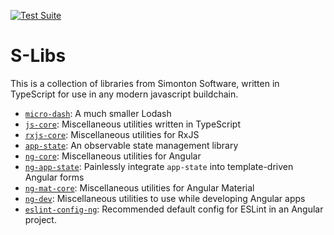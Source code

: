 [![Test Suite](https://github.com/simontonsoftware/s-libs/workflows/Test%20Suite/badge.svg)](https://github.com/simontonsoftware/s-libs/actions)

# S-Libs

This is a collection of libraries from Simonton Software, written in TypeScript for use in any modern javascript buildchain.

- [`micro-dash`](https://github.com/simontonsoftware/s-libs/tree/master/projects/micro-dash): A much smaller Lodash
- [`js-core`](https://github.com/simontonsoftware/s-libs/tree/master/projects/js-core): Miscellaneous utilities written in TypeScript
- [`rxjs-core`](https://github.com/simontonsoftware/s-libs/tree/master/projects/rxjs-core): Miscellaneous utilities for RxJS
- [`app-state`](https://github.com/simontonsoftware/s-libs/tree/master/projects/app-state): An observable state management library
- [`ng-core`](https://github.com/simontonsoftware/s-libs/tree/master/projects/ng-core): Miscellaneous utilities for Angular
- [`ng-app-state`](https://github.com/simontonsoftware/s-libs/tree/master/projects/ng-app-state): Painlessly integrate `app-state` into template-driven Angular forms
- [`ng-mat-core`](https://github.com/simontonsoftware/s-libs/tree/master/projects/ng-app-state): Miscellaneous utilities for Angular Material
- [`ng-dev`](https://github.com/simontonsoftware/s-libs/tree/master/projects/ng-dev): Miscellaneous utilities to use while developing Angular apps
- [`eslint-config-ng`](https://github.com/simontonsoftware/s-libs/tree/master/projects/eslint-config-ng): Recommended default config for ESLint in an Angular project.
